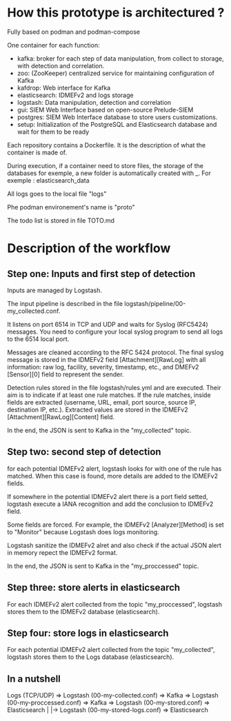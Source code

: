 # How this prototype is architectured ?

Fully based on podman and podman-compose

One container for each function:
* kafka: broker for each step of data manipulation, from collect to storage, with detection and correlation.
* zoo: (ZooKeeper) centralized service for maintaining configuration of Kafka
* kafdrop: Web interface for Kafka
* elasticsearch: IDMEFv2 and logs storage
* logstash: Data manipulation, detection and correlation
* gui: SIEM Web Interface based on open-source Prelude-SIEM
* postgres: SIEM Web Interface database to store users customizations.
* setup: Initialization of the PostgreSQL and Elasticsearch database and wait for them to be ready

Each repository contains a Dockerfile. It is the description of what the container is made of.

During execution, if a container need to store files, the storage of the databases for exemple, a new folder is automatically created with <container name>_<type of data>. For exemple : elasticsearch_data

All logs goes to the local file "logs"

Phe podman environement's name is "proto"

The todo list is stored in file TOTO.md

# Description of the workflow

## Step one: Inputs and first step of detection

Inputs are managed by Logstash.

The input pipeline is described in the file logstash/pipeline/00-my_collected.conf.

It listens on port 6514 in TCP and UDP and waits for Syslog (RFC5424) messages. You need to configure your local syslog program to send all logs to the 6514 local port.

Messages are cleaned according to the RFC 5424 protocol. The final syslog message is stored in the IDMEFv2 field [Attachment][RawLog] with all information: raw log, facility, severity, timestamp, etc., and DMEFv2 [Sensor][0] field to represent the sender.

Detection rules stored in the file logstash/rules.yml and are executed. Their aim is to indicate if at least one rule matches. If the rule matches, inside fields are extracted (username, URL, email, port source, source IP, destination IP, etc.). Extracted values are stored in the IDMEFv2 [Attachment][RawLog][Content] field.

In the end, the JSON is sent to Kafka in the "my_collected" topic.

## Step two: second step of detection

for each potential IDMEFv2 alert, logstash looks for with one of the rule has matched. When this case is found, more details are added to the IDMEFv2 fields.

If somewhere in the potential IDMEFv2 alert there is a port field setted, logstash execute a IANA recognition and add the conclusion to IDMEFv2 field.

Some fields are forced. For example, the IDMEFv2 [Analyzer][Method] is set to "Monitor" because Logstash does logs monitoring.

Logstash sanitize the IDMEFv2 alret and also check if the actual JSON alert in memory repect the IDMEFv2 format.

In the end, the JSON is sent to Kafka in the "my_proccessed" topic.

## Step three: store alerts in elasticsearch

For each IDMEFv2 alert collected from the topic "my_proccessed", logstash stores them to the IDMEFv2 database (elasticsearch).

## Step four: store logs in elasticsearch

For each potential IDMEFv2 alert collected from the topic "my_collected", logstash stores them to the Logs database (elasticsearch).

## In a nutshell

Logs (TCP/UDP) => Logstash (00-my-collected.conf) => Kafka => Logstash (00-my-proccessed.conf) => Kafka => Logstash (00-my-stored.conf) => Elasticsearch
                                                       |
                                                       |-> Logstash (00-my-stored-logs.conf) => Elasticsearch
